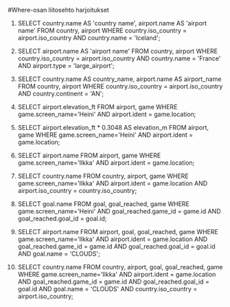 #Where-osan liitosehto harjoitukset

1. SELECT country.name AS 'country name', airport.name AS 'airport name' FROM country, airport WHERE
   country.iso_country = airport.iso_country AND country.name = 'Iceland';

2. SELECT airport.name AS 'airport name' FROM country, airport WHERE
   country.iso_country = airport.iso_country AND country.name = 'France'
   AND airport.type = 'large_airport';

3. SELECT country.name AS country_name, airport.name AS airport_name FROM country, airport WHERE
   country.iso_country = airport.iso_country AND country.continent = 'AN';

4. SELECT airport.elevation_ft FROM airport, game WHERE
   game.screen_name='Heini' AND airport.ident = game.location;

5. SELECT airport.elevation_ft * 0.3048 AS elevation_m FROM airport, game WHERE
   game.screen_name='Heini' AND airport.ident = game.location;

6. SELECT airport.name FROM airport, game WHERE
   game.screen_name='Ilkka' AND airport.ident = game.location;

7. SELECT country.name FROM country, airport, game WHERE
   game.screen_name='Ilkka' AND airport.ident = game.location AND airport.iso_country = country.iso_country;

8. SELECT goal.name FROM goal, goal_reached, game WHERE
   game.screen_name='Heini' AND goal_reached.game_id = game.id AND goal_reached.goal_id = goal.id;

9. SELECT airport.name FROM airport, goal, goal_reached, game WHERE
   game.screen_name='Ilkka' AND airport.ident = game.location AND goal_reached.game_id = game.id AND goal_reached.goal_id = goal.id AND goal.name = 'CLOUDS';

10. SELECT country.name FROM country, airport, goal, goal_reached, game WHERE
   game.screen_name='Ilkka' AND airport.ident = game.location AND goal_reached.game_id = game.id AND
   goal_reached.goal_id = goal.id AND goal.name = 'CLOUDS' AND country.iso_country = airport.iso_country;
